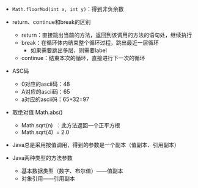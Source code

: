 - `Math.floorMod(int x, int y)`：得到非负余数
	
- return、continue和break的区别
  - return：直接跳出当前的方法，返回到该调用的方法的语句处，继续执行
  - break：在循环体内结束整个循环过程，跳出最近一层循环
  	- 如果需要跳出多层，则需要label
  - continue：结束本次的循环，直接进行下一次的循环

- ASC码
  - 0对应的ascii码：48
  - A对应的ascii码：65
  - a对应的ascii码：65+32=97

- 取绝对值 Math.abs()
  - Math.sqrt(n)  ：此方法返回一个正平方根
  - Math.sqrt(4)  = 2.0

- Java总是采用按值调用，得到的参数是一个副本（值副本、引用副本）

- Java两种类型的方法参数
  - 基本数据类型（数字、布尔值）——值副本
  - 对象引用——引用副本


